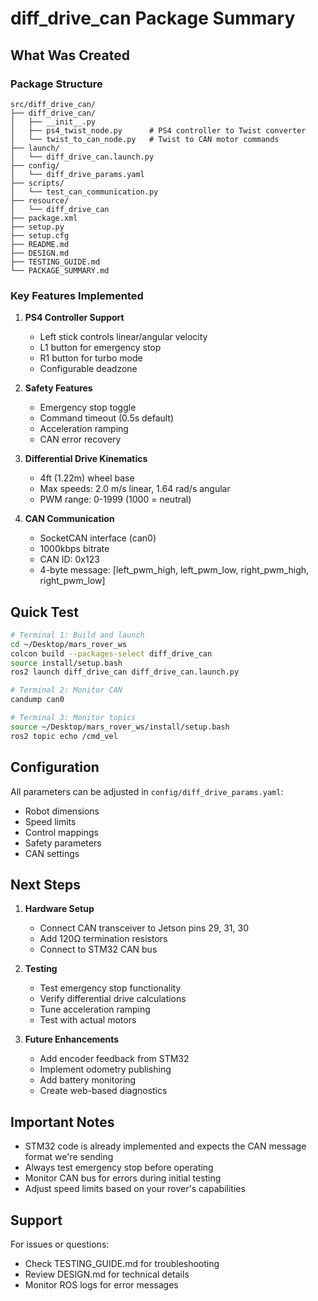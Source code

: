 # diff_drive_can Package Summary

## What Was Created

### Package Structure
```
src/diff_drive_can/
├── diff_drive_can/
│   ├── __init__.py
│   ├── ps4_twist_node.py      # PS4 controller to Twist converter
│   └── twist_to_can_node.py   # Twist to CAN motor commands
├── launch/
│   └── diff_drive_can.launch.py
├── config/
│   └── diff_drive_params.yaml
├── scripts/
│   └── test_can_communication.py
├── resource/
│   └── diff_drive_can
├── package.xml
├── setup.py
├── setup.cfg
├── README.md
├── DESIGN.md
├── TESTING_GUIDE.md
└── PACKAGE_SUMMARY.md
```

### Key Features Implemented

1. **PS4 Controller Support**
   - Left stick controls linear/angular velocity
   - L1 button for emergency stop
   - R1 button for turbo mode
   - Configurable deadzone

2. **Safety Features**
   - Emergency stop toggle
   - Command timeout (0.5s default)
   - Acceleration ramping
   - CAN error recovery

3. **Differential Drive Kinematics**
   - 4ft (1.22m) wheel base
   - Max speeds: 2.0 m/s linear, 1.64 rad/s angular
   - PWM range: 0-1999 (1000 = neutral)

4. **CAN Communication**
   - SocketCAN interface (can0)
   - 1000kbps bitrate
   - CAN ID: 0x123
   - 4-byte message: [left_pwm_high, left_pwm_low, right_pwm_high, right_pwm_low]

## Quick Test

```bash
# Terminal 1: Build and launch
cd ~/Desktop/mars_rover_ws
colcon build --packages-select diff_drive_can
source install/setup.bash
ros2 launch diff_drive_can diff_drive_can.launch.py

# Terminal 2: Monitor CAN
candump can0

# Terminal 3: Monitor topics
source ~/Desktop/mars_rover_ws/install/setup.bash
ros2 topic echo /cmd_vel
```

## Configuration

All parameters can be adjusted in `config/diff_drive_params.yaml`:
- Robot dimensions
- Speed limits
- Control mappings
- Safety parameters
- CAN settings

## Next Steps

1. **Hardware Setup**
   - Connect CAN transceiver to Jetson pins 29, 31, 30
   - Add 120Ω termination resistors
   - Connect to STM32 CAN bus

2. **Testing**
   - Test emergency stop functionality
   - Verify differential drive calculations
   - Tune acceleration ramping
   - Test with actual motors

3. **Future Enhancements**
   - Add encoder feedback from STM32
   - Implement odometry publishing
   - Add battery monitoring
   - Create web-based diagnostics

## Important Notes

- STM32 code is already implemented and expects the CAN message format we're sending
- Always test emergency stop before operating
- Monitor CAN bus for errors during initial testing
- Adjust speed limits based on your rover's capabilities

## Support

For issues or questions:
- Check TESTING_GUIDE.md for troubleshooting
- Review DESIGN.md for technical details
- Monitor ROS logs for error messages
